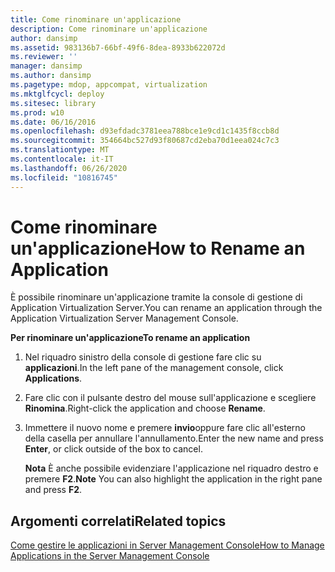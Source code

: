 ```yaml
---
title: Come rinominare un'applicazione
description: Come rinominare un'applicazione
author: dansimp
ms.assetid: 983136b7-66bf-49f6-8dea-8933b622072d
ms.reviewer: ''
manager: dansimp
ms.author: dansimp
ms.pagetype: mdop, appcompat, virtualization
ms.mktglfcycl: deploy
ms.sitesec: library
ms.prod: w10
ms.date: 06/16/2016
ms.openlocfilehash: d93efdadc3781eea788bce1e9cd1c1435f8ccb8d
ms.sourcegitcommit: 354664bc527d93f80687cd2eba70d1eea024c7c3
ms.translationtype: MT
ms.contentlocale: it-IT
ms.lasthandoff: 06/26/2020
ms.locfileid: "10816745"
---
```

# <span data-ttu-id="48569-103">Come rinominare un'applicazione</span><span class="sxs-lookup"><span data-stu-id="48569-103">How to Rename an Application</span></span>


<span data-ttu-id="48569-104">È possibile rinominare un'applicazione tramite la console di gestione di Application Virtualization Server.</span><span class="sxs-lookup"><span data-stu-id="48569-104">You can rename an application through the Application Virtualization Server Management Console.</span></span>

**<span data-ttu-id="48569-105">Per rinominare un'applicazione</span><span class="sxs-lookup"><span data-stu-id="48569-105">To rename an application</span></span>**

1.  <span data-ttu-id="48569-106">Nel riquadro sinistro della console di gestione fare clic su **applicazioni**.</span><span class="sxs-lookup"><span data-stu-id="48569-106">In the left pane of the management console, click **Applications**.</span></span>

2.  <span data-ttu-id="48569-107">Fare clic con il pulsante destro del mouse sull'applicazione e scegliere **Rinomina**.</span><span class="sxs-lookup"><span data-stu-id="48569-107">Right-click the application and choose **Rename**.</span></span>

3.  <span data-ttu-id="48569-108">Immettere il nuovo nome e premere **invio**oppure fare clic all'esterno della casella per annullare l'annullamento.</span><span class="sxs-lookup"><span data-stu-id="48569-108">Enter the new name and press **Enter**, or click outside of the box to cancel.</span></span>

    <span data-ttu-id="48569-109">**Nota**  È anche possibile evidenziare l'applicazione nel riquadro destro e premere **F2**.</span><span class="sxs-lookup"><span data-stu-id="48569-109">**Note** You can also highlight the application in the right pane and press **F2**.</span></span>

     

## <span data-ttu-id="48569-110">Argomenti correlati</span><span class="sxs-lookup"><span data-stu-id="48569-110">Related topics</span></span>


[<span data-ttu-id="48569-111">Come gestire le applicazioni in Server Management Console</span><span class="sxs-lookup"><span data-stu-id="48569-111">How to Manage Applications in the Server Management Console</span></span>](how-to-manage-applications-in-the-server-management-console.md)

 

 





